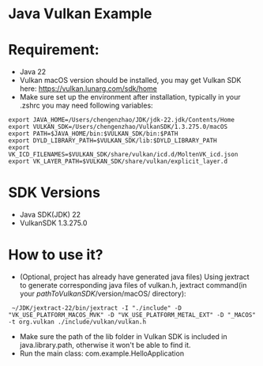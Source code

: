 # Java Vulkan Example  

# Requirement:  

* Java 22
* Vulkan macOS version should be installed, you may get Vulkan SDK here: https://vulkan.lunarg.com/sdk/home
* Make sure set up the environment after installation, typically in your .zshrc you may need following variables:
```text
export JAVA_HOME=/Users/chengenzhao/JDK/jdk-22.jdk/Contents/Home
export VULKAN_SDK=/Users/chengenzhao/VulkanSDK/1.3.275.0/macOS
export PATH=$JAVA_HOME/bin:$VULKAN_SDK/bin:$PATH
export DYLD_LIBRARY_PATH=$VULKAN_SDK/lib:$DYLD_LIBRARY_PATH
export VK_ICD_FILENAMES=$VULKAN_SDK/share/vulkan/icd.d/MoltenVK_icd.json
export VK_LAYER_PATH=$VULKAN_SDK/share/vulkan/explicit_layer.d
```

# SDK Versions 

* Java SDK(JDK) 22
* VulkanSDK 1.3.275.0

# How to use it?

* (Optional, project has already have generated java files) Using jextract to generate corresponding java files of vulkan.h, jextract command(in your $pathToVulkanSDK/$version/macOS/ directory): 
```text
 ~/JDK/jextract-22/bin/jextract -I "./include" -D "VK_USE_PLATFORM_MACOS_MVK" -D "VK_USE_PLATFORM_METAL_EXT" -D "_MACOS" -t org.vulkan ./include/vulkan/vulkan.h
```
* Make sure the path of the lib folder in Vulkan SDK is included in java.library.path, otherwise it won't be able to find it.
* Run the main class: com.example.HelloApplication